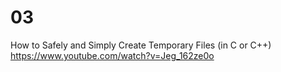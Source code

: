 
# 03

How to Safely and Simply Create Temporary Files (in C or C++) https://www.youtube.com/watch?v=Jeg_162ze0o
